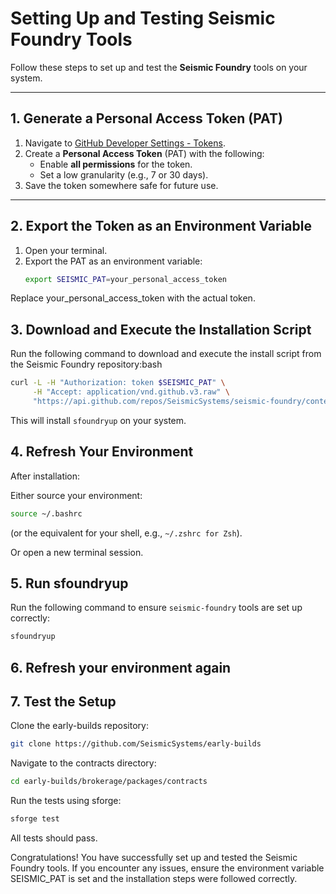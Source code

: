 # Setting Up and Testing Seismic Foundry Tools

Follow these steps to set up and test the **Seismic Foundry** tools on your system.

---

## 1. Generate a Personal Access Token (PAT)
1. Navigate to [GitHub Developer Settings - Tokens](https://github.com/settings/tokens).
2. Create a **Personal Access Token** (PAT) with the following:
   - Enable **all permissions** for the token.
   - Set a low granularity (e.g., 7 or 30 days).
3. Save the token somewhere safe for future use.

---

## 2. Export the Token as an Environment Variable
1. Open your terminal.
2. Export the PAT as an environment variable:
   ```bash
   export SEISMIC_PAT=your_personal_access_token
   ```
Replace your_personal_access_token with the actual token.

## 3. Download and Execute the Installation Script
Run the following command to download and execute the install script from the Seismic Foundry repository:bash
```bash
curl -L -H "Authorization: token $SEISMIC_PAT" \
     -H "Accept: application/vnd.github.v3.raw" \
     "https://api.github.com/repos/SeismicSystems/seismic-foundry/contents/sfoundryup/install?ref=seismic" | bash
```
This will install `sfoundryup` on your system.

## 4. Refresh Your Environment
After installation:

Either source your environment:

```bash
source ~/.bashrc
```
(or the equivalent for your shell, e.g., `~/.zshrc for Zsh`).

Or open a new terminal session.

## 5. Run sfoundryup
Run the following command to ensure `seismic-foundry` tools are set up correctly:

```bash
sfoundryup
```

## 6. Refresh your environment again

## 7. Test the Setup
Clone the early-builds repository:
```bash
git clone https://github.com/SeismicSystems/early-builds
```

Navigate to the contracts directory:

```bash
cd early-builds/brokerage/packages/contracts
```

Run the tests using sforge:
```bash
sforge test
```

All tests should pass.

Congratulations!
You have successfully set up and tested the Seismic Foundry tools. If you encounter any issues, ensure the environment variable SEISMIC_PAT is set and the installation steps were followed correctly.


